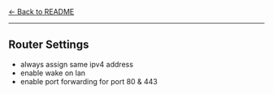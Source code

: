 [← Back to README](../README.md)

---

## Router Settings

- always assign same ipv4 address
- enable wake on lan
- enable port forwarding for port 80 & 443
